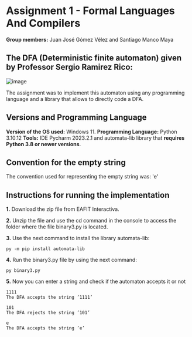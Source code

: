 # Assignment 1 - Formal Languages And Compilers

**Group members:** Juan José Gómez Vélez and Santiago Manco Maya

## The DFA (Deterministic finite automaton) given by Professor Sergio Ramirez Rico:

![image](https://github.com/Manco312/Assignment-1---FormalLanguagesAndCompilers/assets/129436458/15363993-4314-46bf-91e5-12b457c9c195)

The assignment was to implement this automaton using any programming language and a library that allows to directly code a DFA.

## Versions and Programming Language

**Version of the OS used:** Windows 11.
**Programming Language:** Python 3.10.12
**Tools:** IDE Pycharm 2023.2.1 and automata-lib library that **requires Python 3.8 or newer versions**.

## Convention for the empty string

The convention used for representing the empty string was: 'e'

## Instructions for running the implementation

**1.** Download the zip file from EAFIT Interactiva.

**2.** Unzip the file and use the cd command in the console to access the folder where the file binary3.py is located.

**3.** Use the next command to install the library automata-lib:
```
py -m pip install automata-lib
```
**4.** Run the binary3.py file by using the next command:
```
py binary3.py
```
**5.** Now you can enter a string and check if the automaton accepts it or not
```
1111
The DFA accepts the string ’1111’
```

```
101
The DFA rejects the string ’101’
```

```
e
The DFA accepts the string ’e’
```



